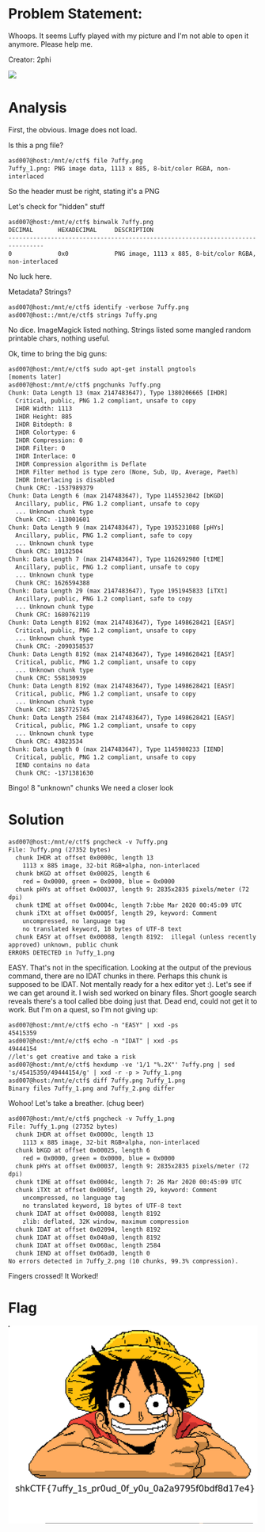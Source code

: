 # Problem Statement:
Whoops. It seems Luffy played with my picture and I'm not able to open it anymore. Please help me.

Creator: 2phi

![](../Images/7uffy.PNG)

# Analysis

First, the obvious. Image does not load.

Is this a png file?

    asd007@host:/mnt/e/ctf$ file 7uffy.png
    7uffy_1.png: PNG image data, 1113 x 885, 8-bit/color RGBA, non-interlaced

So the header must be right, stating it's a PNG

Let's check for "hidden" stuff

    asd007@host:/mnt/e/ctf$ binwalk 7uffy.png
    DECIMAL       HEXADECIMAL     DESCRIPTION
    --------------------------------------------------------------------------------
    0             0x0             PNG image, 1113 x 885, 8-bit/color RGBA, non-interlaced

No luck here.

Metadata? Strings? 

    asd007@host:/mnt/e/ctf$ identify -verbose 7uffy.png
    asd007@host::/mnt/e/ctf$ strings 7uffy.png
    
No dice. ImageMagick listed nothing. Strings listed some mangled random printable chars, nothing useful.

Ok, time to bring the big guns:

    asd007@host:/mnt/e/ctf$ sudo apt-get install pngtools
    [moments later]
    asd007@host:/mnt/e/ctf$ pngchunks 7uffy.png
    Chunk: Data Length 13 (max 2147483647), Type 1380206665 [IHDR]
      Critical, public, PNG 1.2 compliant, unsafe to copy
      IHDR Width: 1113
      IHDR Height: 885
      IHDR Bitdepth: 8
      IHDR Colortype: 6
      IHDR Compression: 0
      IHDR Filter: 0
      IHDR Interlace: 0
      IHDR Compression algorithm is Deflate
      IHDR Filter method is type zero (None, Sub, Up, Average, Paeth)
      IHDR Interlacing is disabled
      Chunk CRC: -1537989379
    Chunk: Data Length 6 (max 2147483647), Type 1145523042 [bKGD]
      Ancillary, public, PNG 1.2 compliant, unsafe to copy
      ... Unknown chunk type
      Chunk CRC: -113001601
    Chunk: Data Length 9 (max 2147483647), Type 1935231088 [pHYs]
      Ancillary, public, PNG 1.2 compliant, safe to copy
      ... Unknown chunk type
      Chunk CRC: 10132504
    Chunk: Data Length 7 (max 2147483647), Type 1162692980 [tIME]
      Ancillary, public, PNG 1.2 compliant, unsafe to copy
      ... Unknown chunk type
      Chunk CRC: 1626594388
    Chunk: Data Length 29 (max 2147483647), Type 1951945833 [iTXt]
      Ancillary, public, PNG 1.2 compliant, safe to copy
      ... Unknown chunk type
      Chunk CRC: 1680762119
    Chunk: Data Length 8192 (max 2147483647), Type 1498628421 [EASY]
      Critical, public, PNG 1.2 compliant, unsafe to copy
      ... Unknown chunk type
      Chunk CRC: -2090358537
    Chunk: Data Length 8192 (max 2147483647), Type 1498628421 [EASY]
      Critical, public, PNG 1.2 compliant, unsafe to copy
      ... Unknown chunk type
      Chunk CRC: 558130939
    Chunk: Data Length 8192 (max 2147483647), Type 1498628421 [EASY]
      Critical, public, PNG 1.2 compliant, unsafe to copy
      ... Unknown chunk type
      Chunk CRC: 1857725745
    Chunk: Data Length 2584 (max 2147483647), Type 1498628421 [EASY]
      Critical, public, PNG 1.2 compliant, unsafe to copy
      ... Unknown chunk type
      Chunk CRC: 43823534
    Chunk: Data Length 0 (max 2147483647), Type 1145980233 [IEND]
      Critical, public, PNG 1.2 compliant, unsafe to copy
      IEND contains no data
      Chunk CRC: -1371381630

Bingo! 8 "unknown" chunks We need a closer look

# Solution

    asd007@host:/mnt/e/ctf$ pngcheck -v 7uffy.png
    File: 7uffy.png (27352 bytes)
      chunk IHDR at offset 0x0000c, length 13
        1113 x 885 image, 32-bit RGB+alpha, non-interlaced
      chunk bKGD at offset 0x00025, length 6
        red = 0x0000, green = 0x0000, blue = 0x0000
      chunk pHYs at offset 0x00037, length 9: 2835x2835 pixels/meter (72 dpi)
      chunk tIME at offset 0x0004c, length 7:bbe Mar 2020 00:45:09 UTC
      chunk iTXt at offset 0x0005f, length 29, keyword: Comment
        uncompressed, no language tag
        no translated keyword, 18 bytes of UTF-8 text
      chunk EASY at offset 0x00088, length 8192:  illegal (unless recently approved) unknown, public chunk
    ERRORS DETECTED in 7uffy_1.png

EASY. That's not in the specification. Looking at the output of the previous command, there are no IDAT chunks in there. Perhaps this chunk is supposed to be IDAT. Not mentally ready for a hex editor yet :). Let's see if we can get around it. I wish sed worked on binary files. Short google search reveals there's a tool called bbe doing just that. Dead end, could not get it to work. But I'm on a quest, so I'm not giving up:

    asd007@host:/mnt/e/ctf$ echo -n "EASY" | xxd -ps
    45415359
    asd007@host:/mnt/e/ctf$ echo -n "IDAT" | xxd -ps
    49444154
    //let's get creative and take a risk
    asd007@host:/mnt/e/ctf$ hexdump -ve '1/1 "%.2X"' 7uffy.png | sed 's/45415359/49444154/g' | xxd -r -p > 7uffy_1.png
    asd007@host:/mnt/e/ctf$ diff 7uffy.png 7uffy_1.png
    Binary files 7uffy_1.png and 7uffy_2.png differ

Wohoo! Let's take a breather. (chug beer)
    
    asd007@host:/mnt/e/ctf$ pngcheck -v 7uffy_1.png
    File: 7uffy_1.png (27352 bytes)
      chunk IHDR at offset 0x0000c, length 13
        1113 x 885 image, 32-bit RGB+alpha, non-interlaced
      chunk bKGD at offset 0x00025, length 6
        red = 0x0000, green = 0x0000, blue = 0x0000
      chunk pHYs at offset 0x00037, length 9: 2835x2835 pixels/meter (72 dpi)
      chunk tIME at offset 0x0004c, length 7: 26 Mar 2020 00:45:09 UTC
      chunk iTXt at offset 0x0005f, length 29, keyword: Comment
        uncompressed, no language tag
        no translated keyword, 18 bytes of UTF-8 text
      chunk IDAT at offset 0x00088, length 8192
        zlib: deflated, 32K window, maximum compression
      chunk IDAT at offset 0x02094, length 8192
      chunk IDAT at offset 0x040a0, length 8192
      chunk IDAT at offset 0x060ac, length 2584
      chunk IEND at offset 0x06ad0, length 0
    No errors detected in 7uffy_2.png (10 chunks, 99.3% compression).
    
Fingers crossed! It Worked!

# Flag

![](../Images/7uffy_1.PNG)


